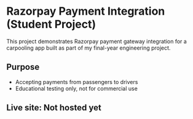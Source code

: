 # Razorpay Payment Integration (Student Project)

This project demonstrates Razorpay payment gateway integration for a carpooling app built as part of my final-year engineering project.
## Purpose
- Accepting payments from passengers to drivers
- Educational testing only, not for commercial use

## Live site: Not hosted yet
